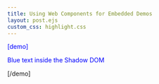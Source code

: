 ```yaml
---
title: Using Web Components for Embedded Demos
layout: post.ejs
custom_css: highlight.css
---
```


[demo]
<p>Blue text inside the Shadow DOM</p>
<style>
  p {
    color: #00f;
  }
</style>
[/demo]


